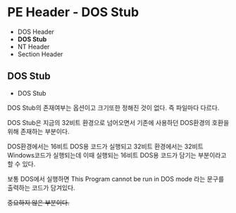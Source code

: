 # PE Header - DOS Stub

- DOS Header
- **DOS Stub**
- NT Header
- Section Header

## DOS Stub

- DOS Stub

DOS Stub의 존재여부는 옵션이고 크기또한 정해진 것이 없다. 즉 파일마다 다르다.

DOS Stub은 지금의 32비트 환경으로 넘어오면서 기존에 사용하던 DOS환경의 호환을 위해 존재하는 부분이다.

DOS환경에서는 16비트 DOS용 코드가 실행되고 32비트 환경에서는 32비트 Windows코드가 실행되는데 이때 실행되는 16비트 DOS용 코드가 담기는 부분이라고 할 수 있다.

보통 DOS에서 실행하면 This Program cannot be run in DOS mode 라는 문구를 출력하는 코드가 담겨있다. 

~~중요하지 않은 부분이다.~~